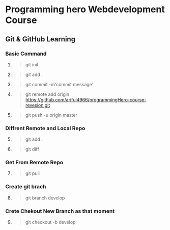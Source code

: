 # Programming hero Webdevelopment Course


## Git & GitHub Learning

### Basic Command

01. > git init
02. > git add .
03. > git commit -m'commit message'
04. > git remote add origin https://github.com/ariful4966/programmingHero-course-revesion.git
05. > git push -u origin master


### Diffrent Remote and Local Repo

05. > git add .
06. > git diff

### Get From Remote Repo

07. >git pull


### Create git brach

08. > git branch develop

### Crete Chekout New Branch as that moment

09. > git checkout -b develop



 
